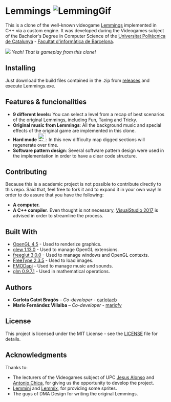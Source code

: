 # Lemmings ![LemmingGif](https://github.com/carlotacb/Lemmings/blob/master/Game/images/readme/lemming.gif)

This is a clone of the well-known videogame [Lemmings](https://en.wikipedia.org/wiki/Lemmings_(video_game)) implemented in C++ via a custom engine. It was developed during the Videogames subject of the Bachelor's Degree in Computer Science of the [Universitat Politècnica de Catalunya](https://www.upc.edu/ca) - [Facultat d'informàtica de Barcelona](https://www.fib.upc.edu/).


![](https://github.com/carlotacb/Lemmings/blob/master/Game/images/readme/lemmings-gameplay.gif)
*Yeah! That is gameplay from this clone!*

## Installing

Just download the build files contained in the .zip from [releases](https://github.com/carlotacb/Lemmings/releases) and execute Lemmings.exe.

## Features & funcionalities
- **9 different levels:** You can select a level from a recap of best scenarios of the original Lemmings, including Fun, Taxing and Tricky.
- **Original music from Lemmings**: All the background music and special effects of the original game are implemented in this clone.
- **Hard mode** <img src="https://github.com/carlotacb/Lemmings/blob/master/Game//images/readme/skull_readme.png" alt="Skull" height="25"/>: In this new difficulty map digged sections will regenerate over time.
- **Software pattern design**: Several software pattern design were used in the implementation in order to have a clear code structure.

## Contributing

Because this is a academic project is not possible to contribute directly to this repo. Said that, feel free to fork it and to expand it in your own way! In order to do assure that you have the following:

- **A computer.**
- **A C++ compiler**. Even thought is not necessary, [VisualStudio 2017](https://www.visualstudio.com/es/downloads/) is advised in order to streamline the process.

## Built With

* [OpenGL 4.5](https://www.opengl.org/) - Used to renderize graphics.
* [glew 1.13.0](http://glew.sourceforge.net/) - Used to manage OpenGL extensions.
* [freeglut 3.0.0](http://freeglut.sourceforge.net/) - Used to manage windows and OpenGL contexts.
* [FreeType 2.3.5](https://www.freetype.org/) - Used to load images.
* [FMODapi](https://www.fmod.com/) - Used to manage music and sounds.
* [glm 0.9.7.1](https://glm.g-truc.net/) - Used in mathematical operations.


## Authors

* **Carlota Catot Bragós** – _Co-developer_ - [carlotacb](https://github.com/carlotacb)
* **Mario Fernández Villalba** – _Co-developer_ - [mariofv](https://github.com/mariofv)


## License

This project is licensed under the MIT License - see the [LICENSE](https://github.com/carlotacb/Lemmings/blob/master/LICENSE) file for details.

## Acknowledgments

Thanks to:
- The lecturers of the Videogames subject of UPC [Jesus Alonso](http://www.cs.upc.edu/~jalonso/) and [Antonio Chica](http://futur.upc.edu/AntonioChicaCalaf), for giving us the opportunity to develop the project.
- [Lemmini](http://lemmini.de/) and [Lemmix](http://ericenzwaan.nl/eric/lemmings/lemmix.htm), for providing some sprites.
- The guys of DMA Design for writing the original Lemmings.
